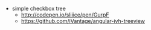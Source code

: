 - simple checkbox tree
  - http://codepen.io/sliiice/pen/GurpF
  - https://github.com/iVantage/angular-ivh-treeview
